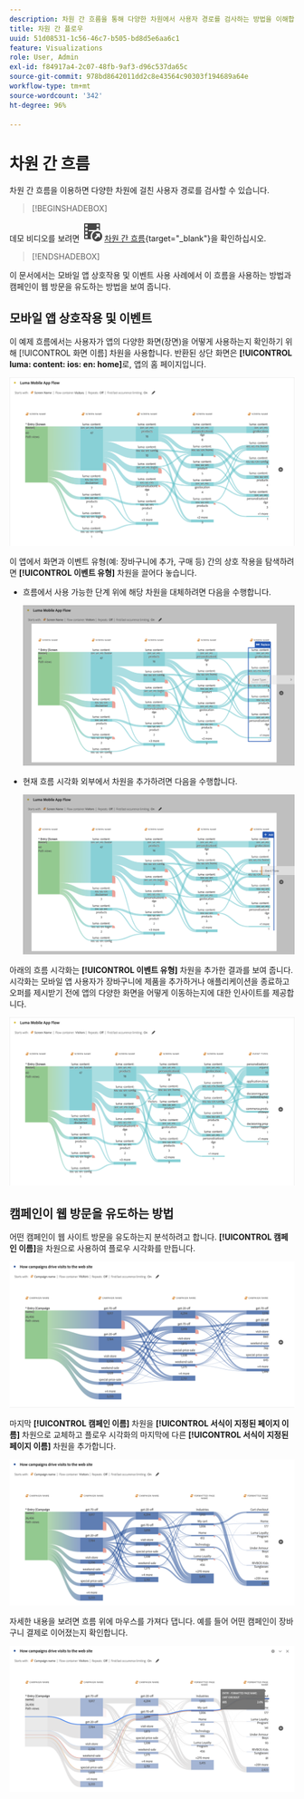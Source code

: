 ```yaml
---
description: 차원 간 흐름을 통해 다양한 차원에서 사용자 경로를 검사하는 방법을 이해합니다.
title: 차원 간 플로우
uuid: 51d08531-1c56-46c7-b505-bd8d5e6aa6c1
feature: Visualizations
role: User, Admin
exl-id: f84917a4-2c07-48fb-9af3-d96c537da65c
source-git-commit: 978bd8642011dd2c8e43564c90303f194689a64e
workflow-type: tm+mt
source-wordcount: '342'
ht-degree: 96%

---
```


# 차원 간 흐름

차원 간 흐름을 이용하면 다양한 차원에 걸친 사용자 경로를 검사할 수 있습니다.

>[!BEGINSHADEBOX]

데모 비디오를 보려면 ![VideoCheckedOut](/help/assets/icons/VideoCheckedOut.svg) [차원 간 흐름](https://video.tv.adobe.com/v/30905?quality=12&learn=on&captions=kor){target="_blank"}을 확인하십시오.

>[!ENDSHADEBOX]

이 문서에서는 모바일 앱 상호작용 및 이벤트 사용 사례에서 이 흐름을 사용하는 방법과 캠페인이 웹 방문을 유도하는 방법을 보여 줍니다.

## 모바일 앱 상호작용 및 이벤트

이 예제 흐름에서는 사용자가 앱의 다양한 화면(장면)을 어떻게 사용하는지 확인하기 위해 [!UICONTROL 화면 이름] 차원을 사용합니다. 반환된 상단 화면은 **[!UICONTROL luma: content: ios: en: home]**&#x200B;로, 앱의 홈 페이지입니다.

![추가된 항목을 보여 주는 플로우.](assets/flowapp.png)

이 앱에서 화면과 이벤트 유형(예: 장바구니에 추가, 구매 등) 간의 상호 작용을 탐색하려면 **[!UICONTROL 이벤트 유형]** 차원을 끌어다 놓습니다.

* 흐름에서 사용 가능한 단계 위에 해당 차원을 대체하려면 다음을 수행합니다.

  ![페이지 차원이 여러 영역으로 드래그되었음을 보여 주는 플로우.](assets/flowapp-replace.png)

* 현재 흐름 시각화 외부에서 차원을 추가하려면 다음을 수행합니다.

  ![페이지 차원이 끝에 있는 빈 공간으로 드래그된 플로우.](assets/flowapp-add.png)

아래의 흐름 시각화는 **[!UICONTROL 이벤트 유형]** 차원을 추가한 결과를 보여 줍니다. 시각화는 모바일 앱 사용자가 장바구니에 제품을 추가하거나 애플리케이션을 종료하고 오퍼를 제시받기 전에 앱의 다양한 화면을 어떻게 이동하는지에 대한 인사이트를 제공합니다.

![목록 상단에 페이지 차원 결과를 보여 주는 플로우.](assets/flowapp-result.png)

## 캠페인이 웹 방문을 유도하는 방법

어떤 캠페인이 웹 사이트 방문을 유도하는지 분석하려고 합니다. **[!UICONTROL 캠페인 이름]**&#x200B;을 차원으로 사용하여 플로우 시각화를 만듭니다.

![플로우 웹 캠페인 이름 차원](assets/flowweb.png)

마지막 **[!UICONTROL 캠페인 이름]** 차원을 **[!UICONTROL 서식이 지정된 페이지 이름]** 차원으로 교체하고 플로우 시각화의 마지막에 다른 **[!UICONTROL 서식이 지정된 페이지 이름]** 차원을 추가합니다.

![Flow web campaign name and web page dimension](assets/flowweb-replace.png)

자세한 내용을 보려면 흐름 위에 마우스를 가져다 댑니다. 예를 들어 어떤 캠페인이 장바구니 결제로 이어졌는지 확인합니다.

![웹 캠페인 이름 및 웹 페이지 차원 호버 플로우](assets/flowweb-hover.png)
